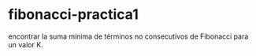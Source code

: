 # fibonacci-practica1
encontrar la suma mínima de términos no consecutivos de Fibonacci para un valor K.
